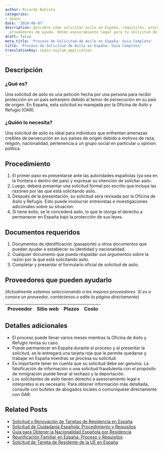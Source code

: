 ```yaml
---
author: Ricardo Batista
categories:
- Spain
date: '2024-06-07'
description: Descubre cómo solicitar asilo en España, requisitos, procedimiento y
  proveedores de ayuda. Obtén asesoramiento legal para tu solicitud de asilo aquí.
draft: false
meta_title: 'Proceso de Solicitud de Asilo en España: Guía Completa'
title: 'Proceso de Solicitud de Asilo en España: Guía Completa'
translationKey: spain-asylum_application
---
```



## Descripción
### ¿Qué es?
Una solicitud de asilo es una petición hecha por una persona para recibir protección en un país extranjero debido al temor de persecución en su país de origen. En España, esta solicitud es manejada por la Oficina de Asilo y Refugio (OAR).

### ¿Quién lo necesita?
Una solicitud de asilo es ideal para individuos que enfrentan amenazas creíbles de persecución en sus países de origen debido a motivos de raza, religión, nacionalidad, pertenencia a un grupo social en particular u opinión política.

## Procedimiento
1. El primer paso es presentarse ante las autoridades españolas (ya sea en la frontera o dentro del país) y expresar su intención de solicitar asilo.
2. Luego, deberá presentar una solicitud formal por escrito que incluya las razones por las que está solicitando asilo.
3. Después de la presentación, su solicitud será revisada por la Oficina de Asilo y Refugio. Esto puede involucrar entrevistas e investigaciones adicionales sobre su situación.
4. Si tiene éxito, se le concederá asilo, lo que le otorga el derecho a permanecer en España bajo la protección de sus leyes.

## Documentos requeridos
1. Documentos de identificación (pasaporte) u otros documentos que puedan ayudar a establecer su identidad y nacionalidad.
2. Cualquier documento que pueda respaldar sus argumentos sobre la razón por la que está solicitando asilo.
3. Completar y presentar el formulario oficial de solicitud de asilo.

## Proveedores que pueden ayudarlo

_(Actualmente estamos seleccionando a los mejores proveedores. Si es o conoce un proveedor, contáctenos o edite la página directamente)_

| Proveedor | Sitio web | Plazos | Costo |
| --------------- | --------------- | :-------------: | :-------------: |

## Detalles adicionales
- El proceso puede llevar varios meses mientras la Oficina de Asilo y Refugio revisa su caso.
- Puede permanecer en España durante el proceso y al presentar la solicitud, se le entregará una tarjeta roja que le permite quedarse y trabajar en España mientras se procesa su solicitud.
- Es importante tener en cuenta que su solicitud debe ser genuina. La falsificación de información o una solicitud fraudulenta con el propósito de inmigración puede llevar al rechazo y la deportación.
- Los solicitantes de asilo tienen derecho a asesoramiento legal e intérpretes si es necesario. Para obtener información más detallada, consulte con bufetes de abogados locales o comuníquese directamente con OAR.


## Related Posts

- [Solicitud y Renovación de Tarjetas de Residencia en España](https://tramitit.com/es/guides/spain/tarjeta_inicial_o_renovación_residencia_o_residencia_y_trabajo/)
- [Solicitud de Ciudadanía Española: Procedimiento y Requisitos](https://tramitit.com/es/guides/spain/solicitud_de_nacionalidad/)
- [Guía para Obtener la Nacionalidad Española por Residencia](https://tramitit.com/es/guides/spain/nacionalidad_española_por_residencia/)
- [Reunificación Familiar en España: Proceso y Requisitos](https://tramitit.com/es/guides/spain/reagrupacion_familiar/)
- [Solicitud de Tarjeta de Residente de la UE en España](https://tramitit.com/es/guides/spain/solicitud_de_tarjeta_de_residente_comunitario/)